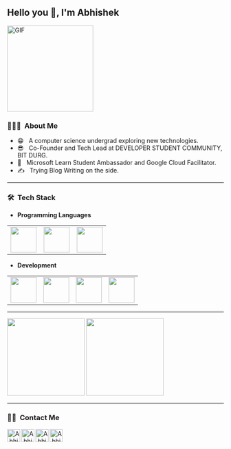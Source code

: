 <h2> Hello you 👋, I'm Abhishek</h2>
<img alt="GIF" src="https://media.giphy.com/media/l3q2GDh3wQqVWSiGY/giphy.gif" width = 200/>

<h3> 🧝🏻‍💻 &nbsp;About Me </h3>

- 😁 &nbsp; A computer science undergrad exploring new technologies.
- 😎 &nbsp; Co-Founder and Tech Lead at DEVELOPER STUDENT COMMUNITY, BIT DURG.
- 🌱 &nbsp; Microsoft Learn Student Ambassador and Google Cloud Facilitator.
- ✍️ &nbsp; Trying Blog Writing on the side.

---------------------------------------------------------------------------------------------------------------------------------------------------------------------------------
<h3> 🛠 &nbsp;Tech Stack</h3>

- **Programming Languages**
<table>
<tbody>
 <tr>
<td align="center" width="33%">
<img height=60px src="https://www.vectorlogo.zone/logos/javascript/javascript-horizontal.svg"> 
</td>
<td align="center" width="33%">
<img height=60px src="https://www.vectorlogo.zone/logos/java/java-ar21.svg"> 
</td>
<td align="center" width="33%">
<img height=60px src="https://www.vectorlogo.zone/logos/python/python-ar21.svg"> 
</td>
</tr>
</tbody>
</table>


- **Development**
<table>
<tbody>
 <tr>
<td align="center" width="25%">
<img height=60px src="https://www.vectorlogo.zone/logos/reactjs/reactjs-ar21.svg"> 
</td>
<td align="center" width="25%">
<img height=60px src="https://www.vectorlogo.zone/logos/nodejs/nodejs-ar21.svg"> 
</td>
<td align="center" width="25%">
<img height=60px src="https://www.vectorlogo.zone/logos/firebase/firebase-ar21.svg"> 
</td>
 <td align="center" width="25%">
<img height=60px src="https://www.vectorlogo.zone/logos/djangoproject/djangoproject-ar21.svg"> 
</td>
</tr>
</tbody>
</table>

---------------------------------------------------------------------------------------------------------------------------------------------------------------------------------

  <img height="180em" src="https://github-readme-stats.vercel.app/api?username=fazer1929&theme=radical&show_icons=true" />
  <img height="180em" src="https://github-readme-stats.vercel.app/api/top-langs/?username=fazer1929&theme=radical&layout=compact" />

<br/>

---------------------------------------------------------------------------------------------------------------------------------------------------------------------------------
<h3> 🤝🏻 &nbsp;Contact Me </h3>

<p align="center">
  
<a href="https://abhishekagrawal.netlify.app/" target="_blank">
  <img align="left" alt="Abhishek's Website" width="30px" src="https://img.icons8.com/pastel-glyph/64/000000/web-design--v2.png" />
</a>
 <a href="https://twitter.com/fazer1929" target="_blank">
  <img align="left" alt="Abhishek's Twitter" width="30px" src="https://cdn.jsdelivr.net/npm/simple-icons@v3/icons/twitter.svg" />
</a>
<a href="https://www.linkedin.com/in/abhishekagrawal1929/" target="_blank">
  <img align="left" alt="Abhishek's LinkedIn" width="30px" src="https://cdn.jsdelivr.net/npm/simple-icons@v3/icons/linkedin.svg" />
</a>
<a href="https://github.com/fazer1929" target="_blank">
  <img align="left" alt="Abhishek's Github" width="30px" src="https://cdn.jsdelivr.net/npm/simple-icons@v3/icons/github.svg" />
</a>
</p>
